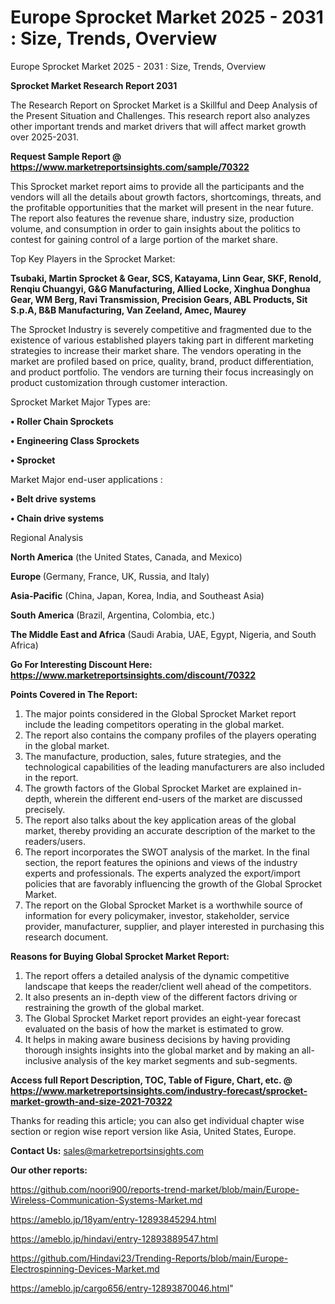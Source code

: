 # Europe Sprocket Market 2025 - 2031 : Size, Trends, Overview
Europe Sprocket Market 2025 - 2031 : Size, Trends, Overview

<strong>Sprocket Market Research Report 2031</strong>

The Research Report on Sprocket Market is a Skillful and Deep Analysis of the Present Situation and Challenges. This research report also analyzes other important trends and market drivers that will affect market growth over 2025-2031.

<strong>Request Sample Report @ <a href=https://www.marketreportsinsights.com/sample/70322>https://www.marketreportsinsights.com/sample/70322</a></strong>

This Sprocket market report aims to provide all the participants and the vendors will all the details about growth factors, shortcomings, threats, and the profitable opportunities that the market will present in the near future. The report also features the revenue share, industry size, production volume, and consumption in order to gain insights about the politics to contest for gaining control of a large portion of the market share.

Top Key Players in the Sprocket Market:

<strong>Tsubaki, Martin Sprocket & Gear, SCS, Katayama, Linn Gear, SKF, Renold, Renqiu Chuangyi, G&G Manufacturing, Allied Locke, Xinghua Donghua Gear, WM Berg, Ravi Transmission, Precision Gears, ABL Products, Sit S.p.A, B&B Manufacturing, Van Zeeland, Amec, Maurey</strong>

The Sprocket Industry is severely competitive and fragmented due to the existence of various established players taking part in different marketing strategies to increase their market share. The vendors operating in the market are profiled based on price, quality, brand, product differentiation, and product portfolio. The vendors are turning their focus increasingly on product customization through customer interaction.

Sprocket Market Major Types are:

<strong>• Roller Chain Sprockets

• Engineering Class Sprockets

• Sprocket</strong>

Market Major end-user applications :

<strong>• Belt drive systems

• Chain drive systems</strong>

Regional Analysis

</u><strong><b>North America</b></strong> (the United States, Canada, and Mexico)

<strong><b>Europe </b></strong>(Germany, France, UK, Russia, and Italy)

<strong><b>Asia-Pacific</b></strong> (China, Japan, Korea, India, and Southeast Asia)

<strong><b>South America</b></strong> (Brazil, Argentina, Colombia, etc.)

<strong><b>The Middle East and Africa</b></strong> (Saudi Arabia, UAE, Egypt, Nigeria, and South Africa)

<strong>Go For Interesting Discount Here: <a href=https://www.marketreportsinsights.com/discount/70322>https://www.marketreportsinsights.com/discount/70322</a></strong>

<strong>Points Covered in The Report:</strong>
<ol>
  <li>The major points considered in the Global Sprocket Market report include the leading competitors operating in the global market.</li>
  <li>The report also contains the company profiles of the players operating in the global market.</li>
  <li>The manufacture, production, sales, future strategies, and the technological capabilities of the leading manufacturers are also included in the report.</li>
  <li>The growth factors of the Global Sprocket Market are explained in-depth, wherein the different end-users of the market are discussed precisely.</li>
  <li>The report also talks about the key application areas of the global market, thereby providing an accurate description of the market to the readers/users.</li>
  <li>The report incorporates the SWOT analysis of the market. In the final section, the report features the opinions and views of the industry experts and professionals. The experts analyzed the export/import policies that are favorably influencing the growth of the Global Sprocket Market.</li>
  <li>The report on the Global Sprocket Market is a worthwhile source of information for every policymaker, investor, stakeholder, service provider, manufacturer, supplier, and player interested in purchasing this research document.</li>
</ol>
<strong>Reasons for Buying Global Sprocket Market Report:</strong>

<ol>
  <li>The report offers a detailed analysis of the dynamic competitive landscape that keeps the reader/client well ahead of the competitors.</li>
  <li>It also presents an in-depth view of the different factors driving or restraining the growth of the global market.</li>
  <li>The Global Sprocket Market report provides an eight-year forecast evaluated on the basis of how the market is estimated to grow.</li>
  <li>It helps in making aware business decisions by having providing thorough insights insights into the global market and by making an all-inclusive analysis of the key market segments and sub-segments.</li>
</ol>
<strong>Access full Report Description, TOC, Table of Figure, Chart, etc. @ <a href=https://www.marketreportsinsights.com/industry-forecast/sprocket-market-growth-and-size-2021-70322>https://www.marketreportsinsights.com/industry-forecast/sprocket-market-growth-and-size-2021-70322</a></strong>


Thanks for reading this article; you can also get individual chapter wise section or region wise report version like Asia, United States, Europe.

<strong>Contact Us:</strong>
sales@marketreportsinsights.com

<strong>Our other reports:</strong>

<a href=https://github.com/noori900/reports-trend-market/blob/main/Europe-Wireless-Communication-Systems-Market.md>https://github.com/noori900/reports-trend-market/blob/main/Europe-Wireless-Communication-Systems-Market.md</a>

<a href=https://ameblo.jp/18yam/entry-12893845294.html>https://ameblo.jp/18yam/entry-12893845294.html</a>

<a href=https://ameblo.jp/hindavi/entry-12893889547.html>https://ameblo.jp/hindavi/entry-12893889547.html</a>

<a href=https://github.com/Hindavi23/Trending-Reports/blob/main/Europe-Electrospinning-Devices-Market.md>https://github.com/Hindavi23/Trending-Reports/blob/main/Europe-Electrospinning-Devices-Market.md</a>

<a href=https://ameblo.jp/cargo656/entry-12893870046.html>https://ameblo.jp/cargo656/entry-12893870046.html</a>"
